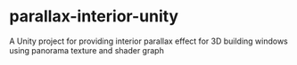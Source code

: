 # parallax-interior-unity
A Unity project for providing interior parallax effect for 3D building windows using panorama texture and shader graph
